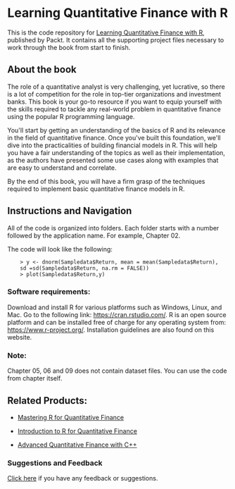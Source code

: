 # Learning Quantitative Finance with R
This is the code repository for [Learning Quantitative Finance with R](https://www.packtpub.com/big-data-and-business-intelligence/learning-quantitative-finance-r?utm_source=github&utm_medium=repository&utm_content=9781786462411), published by Packt. It contains all the supporting project files necessary to work through the book from start to finish.

## About the book
The role of a quantitative analyst is very challenging, yet lucrative, so there is a lot of competition for the role in top-tier organizations and investment banks. This book is your go-to resource if you want to equip yourself with the skills required to tackle any real-world problem in quantitative finance using the popular R programming language.

You'll start by getting an understanding of the basics of R and its relevance in the field of quantitative finance. Once you've built this foundation, we'll dive into the practicalities of building financial models in R. This will help you have a fair understanding of the topics as well as their implementation, as the authors have presented some use cases along with examples that are easy to understand and correlate.

By the end of this book, you will have a firm grasp of the techniques required to implement basic quantitative finance models in R.

## Instructions and Navigation
All of the code is organized into folders. Each folder starts with a number followed by the application name. For example, Chapter 02.

The code will look like the following:
          
        
        > y <- dnorm(Sampledata$Return, mean = mean(Sampledata$Return), 
        sd =sd(Sampledata$Return, na.rm = FALSE))
        > plot(Sampledata$Return,y) 


### Software requirements:
Download and install R for various platforms such as Windows, Linux, and Mac. Go to the following link: https://cran.rstudio.com/.
R is an open source platform and can be installed free of charge for any operating system from:
https://www.r-project.org/. Installation guidelines are also found on this website.

### Note:
Chapter 05, 06 and 09 does not contain dataset files. You can use the code from chapter itself.

## Related Products:
* [Mastering R for Quantitative Finance](https://www.packtpub.com/big-data-and-business-intelligence/mastering-r-quantitative-finance?utm_source=github&utm_medium=repository&utm_content=9781783552078)

* [Introduction to R for Quantitative Finance](https://www.packtpub.com/big-data-and-business-intelligence/introduction-r-quantitative-finance?utm_source=github&utm_medium=repository&utm_content=9781783280933)

* [Advanced Quantitative Finance with C++](https://www.packtpub.com/application-development/advanced-quantitative-finance-c?utm_source=github&utm_medium=repository&utm_content=9781782167228)

### Suggestions and Feedback
[Click here](https://docs.google.com/forms/d/e/1FAIpQLSe5qwunkGf6PUvzPirPDtuy1Du5Rlzew23UBp2S-P3wB-GcwQ/viewform) if you have any feedback or suggestions.
